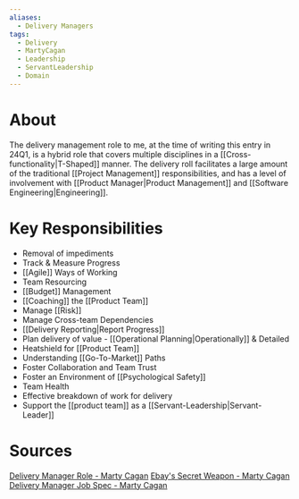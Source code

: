 ```yaml
---
aliases:
  - Delivery Managers
tags:
  - Delivery
  - MartyCagan
  - Leadership
  - ServantLeadership
  - Domain
---
```

# About
The delivery management role to me, at the time of writing this entry in 24Q1, is a hybrid role that covers multiple disciplines in a [[Cross-functionality|T-Shaped]] manner. The delivery roll facilitates a large amount of the traditional [[Project Management]] responsibilities, and has a level of involvement with [[Product Manager|Product Management]] and [[Software Engineering|Engineering]].
# Key Responsibilities
- Removal of impediments
- Track & Measure Progress
- [[Agile]] Ways of Working
- Team Resourcing
- [[Budget]] Management
- [[Coaching]] the [[Product Team]]
- Manage [[Risk]]
- Manage Cross-team Dependencies
- [[Delivery Reporting|Report Progress]]
- Plan delivery of value - [[Operational Planning|Operationally]] & Detailed
- Heatshield for [[Product Team]]
- Understanding [[Go-To-Market]] Paths
- Foster Collaboration and Team Trust
- Foster an Environment of [[Psychological Safety]]
- Team Health
- Effective breakdown of work for delivery
- Support the [[product team]] as a [[Servant-Leadership|Servant-Leader]]
# Sources
[Delivery Manager Role - Marty Cagan](https://www.svpg.com/the-delivery-manager-role/)
[Ebay's Secret Weapon - Marty Cagan](https://www.svpg.com/ebays-secret-weapon/)
[Delivery Manager Job Spec - Marty Cagan](https://www.svpg.com/delivery-manager-job-description/)